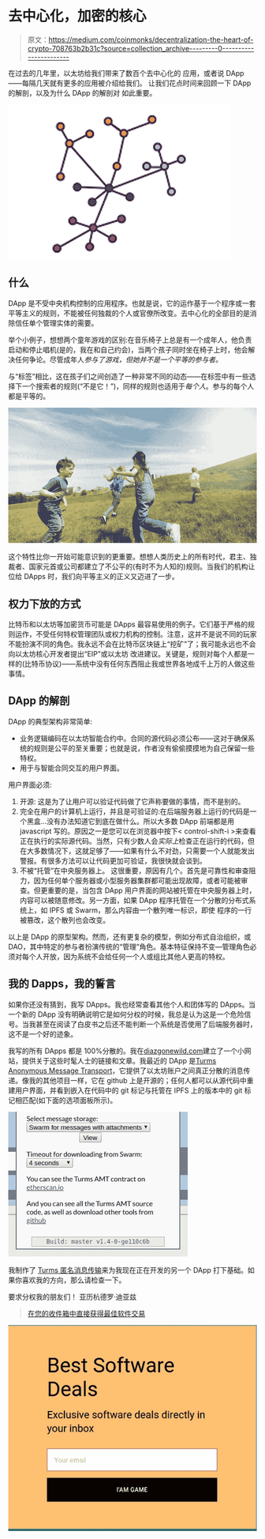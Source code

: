 # 去中心化，加密的核心

> 原文：<https://medium.com/coinmonks/decentralization-the-heart-of-crypto-708763b2b31c?source=collection_archive---------0----------------------->

在过去的几年里，以太坊给我们带来了数百个去中心化的
应用，或者说 DApp——每隔几天就有更多的应用被介绍给我们。
让我们花点时间来回顾一下 DApp 的解剖，以及为什么 DApp 的解剖对
如此重要。

![](img/6a2fb22a12a6c1bbc071dfc5e995e04c.png)

## 什么

DApp 是不受中央机构控制的应用程序。也就是说，它的运作基于一个程序或一套平等主义的规则，不能被任何独裁的个人或官僚所改变。去中心化的全部目的是消除信任单个管理实体的需要。

举个小例子，想想两个童年游戏的区别:在音乐椅子上总是有一个成年人，他负责启动和停止唱机(是的，我在和自己约会)，当两个孩子同时坐在椅子上时，他会解决任何争论。尽管成年人*参与了游戏，但她并不是一个平等的参与者。*

与“标签”相比，这在孩子们之间创造了一种非常不同的动态——在标签中有一些选择下一个搜索者的规则(“不是它！”)，同样的规则也适用于*每个人*。参与的每个人都是平等的。

![](img/73a4fd78e3f1e0147c98f3f2b8758bd7.png)

这个特性比你一开始可能意识到的更重要。想想人类历史上的所有时代，君主、独裁者、国家元首或公司都建立了不公平的(有时不为人知的)规则。当我们的机构让位给 DApps 时，我们向平等主义的正义又迈进了一步。

## 权力下放的方式

比特币和以太坊等加密货币可能是 DApps 最容易使用的例子。它们基于严格的规则运作，不受任何特权管理团队或权力机构的控制。注意，这并不是说不同的玩家不能扮演不同的角色。我永远不会在比特币区块链上“挖矿”了；我可能永远也不会向以太坊核心开发者提出“EIP”或以太坊
改进建议。关键是，规则对每个人都是一样的(比特币协议)——系统中没有任何东西阻止我或世界各地成千上万的人做这些事情。

## DApp 的解剖

DApp 的典型架构非常简单:

*   业务逻辑编码在以太坊智能合约中。合同的源代码必须公布——这对于确保系统的规则是公平的至关重要；也就是说，作者没有偷偷摸摸地为自己保留一些特权。
*   用于与智能合同交互的用户界面。

用户界面必须:

1.  开源:
    这是为了让用户可以验证代码做了它声称要做的事情，而不是别的。
2.  完全在用户的计算机上运行，并且是可验证的:在后端服务器上运行的代码是一个黑盒…没有办法知道它到底在做什么。所以大多数 DApp 前端都是用 javascript 写的。原因之一是您可以在浏览器中按下< control-shift-i >来查看正在执行的实际源代码。当然，只有少数人会*实际上*检查正在运行的代码，但在大多数情况下，这就足够了——如果有什么不对劲，只需要一个人就能发出警报。有很多方法可以让代码更加可验证，我很快就会谈到。
3.  不被“托管”在中央服务器上。
    这很重要，原因有几个。首先是可靠性和审查阻力，因为任何单个服务器或小型服务器集群都可能出现故障，或者可能被审查。但更重要的是，当包含 DApp 用户界面的网站被托管在中央服务器上时，内容可以被随意修改。另一方面，如果 DApp 程序托管在一个分散的分布式系统上，如 IPFS 或 Swarm，那么内容由一个散列唯一标识，即使
    程序的一行被篡改，这个散列也会改变。

以上是 DApp 的原型架构。然而，还有更复杂的模型，例如分布式自治组织，或 DAO，其中特定的参与者扮演传统的“管理”角色。基本特征保持不变—管理角色必须对每个人开放，因为系统不会给任何一个人或组比其他人更高的特权。

## 我的 Dapps，我的誓言

如果你还没有猜到，我写 DApps。我也经常查看其他个人和团体写的 DApps。当一个新的 DApp 没有明确说明它是如何分权的时候，我总是认为这是一个危险信号。当我甚至在阅读了白皮书之后还不能判断一个系统是否使用了后端服务器时，这不是一个好的迹象。

我写的所有 DApps 都是 100%分散的。我在[diazgonewild.com](https://diazgonewild.com)建立了一个小网站，提供关于这些时髦人士的链接和文章。我最近的 DApp 是[Turms Anonymous Message Transport](https://ipfs.io/ipns/messagetransport.turmsanonymous.io)，它提供了以太坊账户之间真正分散的消息传递。像我的其他项目一样，它在 github 上是开源的；任何人都可以从源代码中重建用户界面，并看到嵌入在代码中的 git 标记与托管在 IPFS 上的版本中的 git 标记相匹配(如下面的选项面板所示)。

![](img/c87e744d2a7e5bda828449e1e747558a.png)

我制作了 [Turms 匿名消息传输](https://ipfs.io/ipns/messagetransport.turmsanonymous.io)来为我现在正在开发的另一个 DApp 打下基础。如果你喜欢我的方向，那么请检查一下。

要求分权我的朋友们！
亚历杭德罗·迪亚兹

> [在您的收件箱中直接获得最佳软件交易](https://coincodecap.com/?utm_source=coinmonks)

[![](img/7c0b3dfdcbfea594cc0ae7d4f9bf6fcb.png)](https://coincodecap.com/?utm_source=coinmonks)